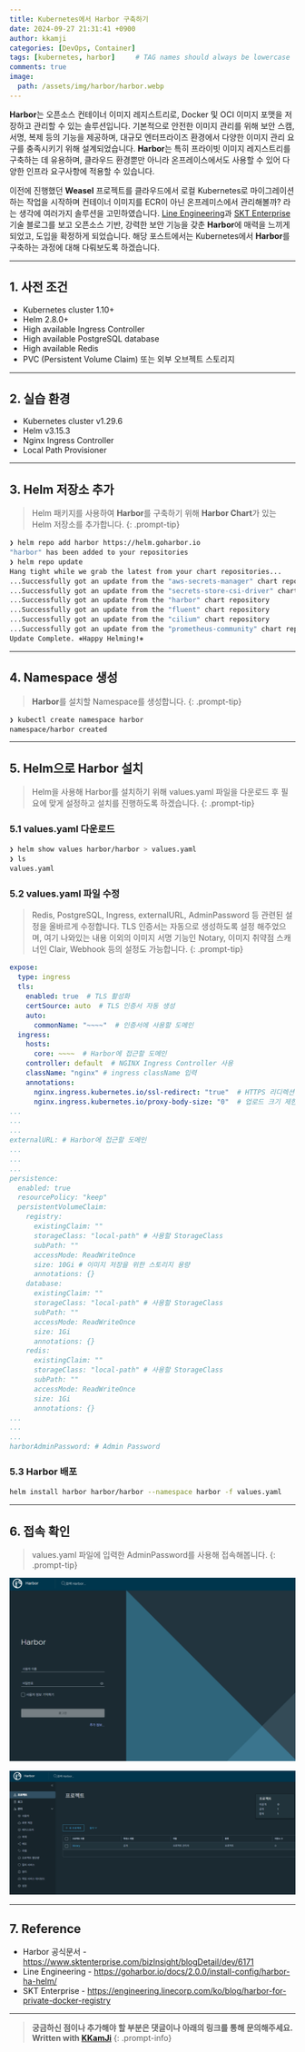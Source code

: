```yaml
---
title: Kubernetes에서 Harbor 구축하기
date: 2024-09-27 21:31:41 +0900
author: kkamji
categories: [DevOps, Container]
tags: [kubernetes, harbor]     # TAG names should always be lowercase
comments: true
image:
  path: /assets/img/harbor/harbor.webp
---
```


**Harbor**는 오픈소스 컨테이너 이미지 레지스트리로, Docker 및 OCI 이미지 포맷을 저장하고 관리할 수 있는 솔루션입니다. 기본적으로 안전한 이미지 관리를 위해 보안 스캠, 서명, 복제 등의 기능을 제공하며, 대규모 엔터프라이즈 환경에서 다양한 이미지 관리 요구를 충족시키기 위해 설계되었습니다. **Harbor**는 특히 프라이빗 이미지 레지스트리를 구축하는 데 유용하며, 클라우드 환경뿐만 아니라 온프레이스에서도 사용할 수 있어 다양한 인프라 요구사항에 적용할 수 있습니다.

이전에 진행했던 **Weasel** 프로젝트를 클라우드에서 로컬 Kubernetes로 마이그레이션하는 작업을 시작하며 컨테이너 이미지를 ECR이 아닌 온프레미스에서 관리해볼까? 라는 생각에 여러가지 솔루션을 고민하였습니다. [Line Engineering](https://engineering.linecorp.com/ko/blog/harbor-for-private-docker-registry)과 [SKT Enterprise](https://www.sktenterprise.com/bizInsight/blogDetail/dev/6171) 기술 블로그를 보고 오픈소스 기반, 강력한 보안 기능을 갖춘 **Harbor**에 매력을 느끼게 되었고, 도입을 확정하게 되었습니다. 해당 포스트에서는 Kubernetes에서 **Harbor**를 구축하는 과정에 대해 다뤄보도록 하겠습니다.

---

## 1. 사전 조건

- Kubernetes cluster 1.10+
- Helm 2.8.0+
- High available Ingress Controller
- High available PostgreSQL database
- High available Redis
- PVC (Persistent Volume Claim) 또는 외부 오브젝트 스토리지

---

## 2. 실습 환경

- Kubernetes cluster v1.29.6
- Helm v3.15.3
- Nginx Ingress Controller
- Local Path Provisioner

---

## 3. Helm 저장소 추가

> Helm 패키지를 사용하여 **Harbor**를 구축하기 위해 **Harbor Chart**가 있는 Helm 저장소를 추가합니다.
{: .prompt-tip}

```bash
❯ helm repo add harbor https://helm.goharbor.io
"harbor" has been added to your repositories
❯ helm repo update
Hang tight while we grab the latest from your chart repositories...
...Successfully got an update from the "aws-secrets-manager" chart repository
...Successfully got an update from the "secrets-store-csi-driver" chart repository
...Successfully got an update from the "harbor" chart repository
...Successfully got an update from the "fluent" chart repository
...Successfully got an update from the "cilium" chart repository
...Successfully got an update from the "prometheus-community" chart repository
Update Complete. ⎈Happy Helming!⎈
```

---

## 4. Namespace 생성

> **Harbor**를 설치할 Namespace를 생성합니다.
{: .prompt-tip}

```bash
❯ kubectl create namespace harbor
namespace/harbor created
```

---

## 5. Helm으로 Harbor 설치

> Helm을 사용해 Harbor를 설치하기 위해 values.yaml 파일을 다운로드 후 필요에 맞게 설정하고 설치를 진행하도록 하겠습니다.
{: .prompt-tip}

### 5.1 values.yaml 다운로드

```bash
❯ helm show values harbor/harbor > values.yaml
❯ ls
values.yaml
```

### 5.2 values.yaml 파일 수정

> Redis, PostgreSQL, Ingress, externalURL, AdminPassword 등 관련된 설정을 올바르게 수정합니다. TLS 인증서는 자동으로 생성하도록 설정 해주었으며, 여기 나와있는 내용 이외의 이미지 서명 기능인 Notary, 이미지 취약점 스캐너인 Clair, Webhook 등의 설정도 가능합니다.
{: .prompt-tip}

```yaml
expose:
  type: ingress
  tls:
    enabled: true  # TLS 활성화
    certSource: auto  # TLS 인증서 자동 생성
    auto:
      commonName: "~~~~"  # 인증서에 사용할 도메인
  ingress:
    hosts:
      core: ~~~~  # Harbor에 접근할 도메인
    controller: default  # NGINX Ingress Controller 사용
    className: "nginx" # ingress className 입력
    annotations:
      nginx.ingress.kubernetes.io/ssl-redirect: "true"  # HTTPS 리디렉션
      nginx.ingress.kubernetes.io/proxy-body-size: "0"  # 업로드 크기 제한 해제
...
...
...
externalURL: # Harbor에 접근할 도메인
...
...
...
persistence:
  enabled: true
  resourcePolicy: "keep"
  persistentVolumeClaim:
    registry:
      existingClaim: ""
      storageClass: "local-path" # 사용할 StorageClass
      subPath: ""
      accessMode: ReadWriteOnce
      size: 10Gi # 이미지 저장을 위한 스토리지 용량
      annotations: {}
    database:
      existingClaim: ""
      storageClass: "local-path" # 사용할 StorageClass
      subPath: ""
      accessMode: ReadWriteOnce
      size: 1Gi
      annotations: {}
    redis:
      existingClaim: ""
      storageClass: "local-path" # 사용할 StorageClass
      subPath: ""
      accessMode: ReadWriteOnce
      size: 1Gi
      annotations: {}
...
...
...
harborAdminPassword: # Admin Password
```

### 5.3 Harbor 배포

```bash
helm install harbor harbor/harbor --namespace harbor -f values.yaml
```

---

## 6. 접속 확인

> values.yaml 파일에 입력한 AdminPassword를 사용해 접속해봅니다.
{: .prompt-tip}

![harbor connection](/assets/img/harbor/harbor_connection_test.webp)

![harbor login](/assets/img/harbor/harbor_login_test.webp)

---

## 7. Reference

- Harbor 공식문서 - <https://www.sktenterprise.com/bizInsight/blogDetail/dev/6171>
- Line Engineering - <https://goharbor.io/docs/2.0.0/install-config/harbor-ha-helm/>
- SKT Enterprise - <https://engineering.linecorp.com/ko/blog/harbor-for-private-docker-registry>

---
> **궁금하신 점이나 추가해야 할 부분은 댓글이나 아래의 링크를 통해 문의해주세요.**  
> **Written with [KKamJi](https://www.linkedin.com/in/taejikim/)**
{: .prompt-info}
